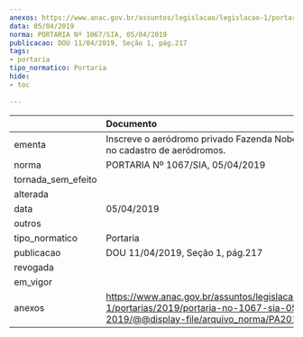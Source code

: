```yaml
---
anexos: https://www.anac.gov.br/assuntos/legislacao/legislacao-1/portarias/2019/portaria-no-1067-sia-05-04-2019/@@display-file/arquivo_norma/PA2019-1067.pdf
data: 05/04/2019
norma: PORTARIA Nº 1067/SIA, 05/04/2019
publicacao: DOU 11/04/2019, Seção 1, pág.217
tags:
- portaria
tipo_normatico: Portaria
hide: 
- toc 
 
---
```


|                    | Documento                                                                                                                                            |
|:-------------------|:-----------------------------------------------------------------------------------------------------------------------------------------------------|
| ementa             | Inscreve o aeródromo privado Fazenda Nobel Pará (PA) no cadastro de aeródromos.                                                                      |
| norma              | PORTARIA Nº 1067/SIA, 05/04/2019                                                                                                                     |
| tornada_sem_efeito |                                                                                                                                                      |
| alterada           |                                                                                                                                                      |
| data               | 05/04/2019                                                                                                                                           |
| outros             |                                                                                                                                                      |
| tipo_normatico     | Portaria                                                                                                                                             |
| publicacao         | DOU 11/04/2019, Seção 1, pág.217                                                                                                                     |
| revogada           |                                                                                                                                                      |
| em_vigor           |                                                                                                                                                      |
| anexos             | https://www.anac.gov.br/assuntos/legislacao/legislacao-1/portarias/2019/portaria-no-1067-sia-05-04-2019/@@display-file/arquivo_norma/PA2019-1067.pdf |